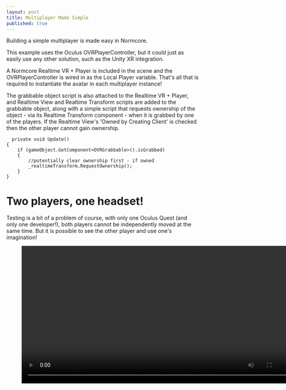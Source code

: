 ```yaml
---
layout: post
title: Multiplayer Made Simple
published: true
---
```


Building a simple multiplayer is made easy in Normcore. 

This example uses the Oculus OVRPlayerController, but it could just as easily use any other solution, such as the Unity XR integration.

A Normcore Realtime VR + Player is included in the scene and the OVRPlayerController is wired in as the Local Player variable. That's all that is required to instantiate the avatar in each multiplayer instance!

The grabbable object script is also attached to the Realtime VR + Player, and Realtime View and Realtime Transform scripts are added to the grabbable object, along with a simple script that requests ownership of the object - via its Realtime Transform component - when it is grabbed by one of the players. If the Realtime View's 'Owned by Creating Client' is checked then the other player cannot gain ownership.

      private void Update()
    {
        if (gameObject.GetComponent<OVRGrabbable>().isGrabbed)
        {
            //potentially clear ownership first - if owned
            _realtimeTransform.RequestOwnership();
        }
    }

# Two players, one headset!

Testing is a bit of a problem of course, with only one Oculus Quest (and only one developer!), both players cannot be independently moved at the same time. But it is possible to see the other player and use one's imagination! 

<figure class="video_container">
  <video style="width:720px;" autoplay loop>
    <source src="\media\normcore-2.1.mp4" type="video/mp4">
    Woops! Your browser does not support the HTML5 video tag.
  </video>
</figure>